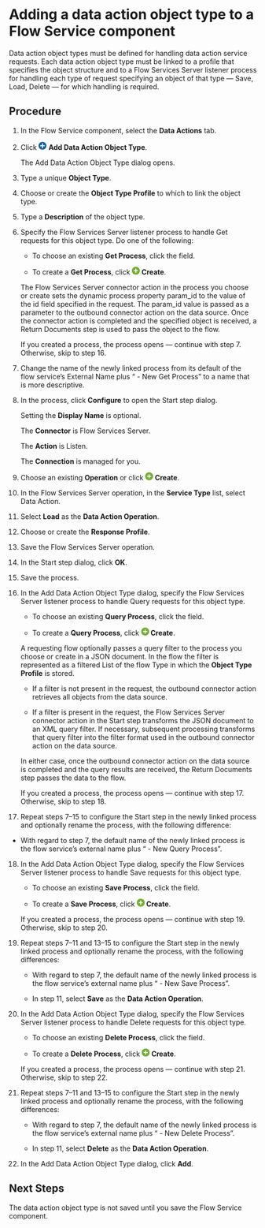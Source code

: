 # Adding a data action object type to a Flow Service component

<head>
  <meta name="guidename" content="Integration"/>
  <meta name="context" content="GUID-18628032-b1d8-416c-9941-71f1d8bc913d"/>
</head>


Data action object types must be defined for handling data action service requests. Each data action object type must be linked to a profile that specifies the object structure and to a Flow Services Server listener process for handling each type of request specifying an object of that type — Save, Load, Delete — for which handling is required.

## Procedure

1.  In the Flow Service component, select the **Data Actions** tab.

2.  Click ![+](../Images/main-ic-plus-sign-white-in-blue-circle-16_98f7af60-dd5f-4037-90cd-05cc9dfc5502.jpg) **Add Data Action Object Type**.

    The Add Data Action Object Type dialog opens.

3.  Type a unique **Object Type**.

4.  Choose or create the **Object Type Profile** to which to link the object type.

5.  Type a **Description** of the object type.

6.  Specify the Flow Services Server listener process to handle Get requests for this object type. Do one of the following:

    -   To choose an existing **Get Process**, click the field.

    -   To create a **Get Process**, click **![+](../Images/main-ic-plus-sign-white-in-green-circle-16_4dc8c5f3-e893-4aef-ade2-0b7afe9476c1.jpg) Create**.

    The Flow Services Server connector action in the process you choose or create sets the dynamic process property param\_id to the value of the id field specified in the request. The param\_id value is passed as a parameter to the outbound connector action on the data source. Once the connector action is completed and the specified object is received, a Return Documents step is used to pass the object to the flow.

    If you created a process, the process opens — continue with step 7. Otherwise, skip to step 16.

7.  Change the name of the newly linked process from its default of the flow service’s External Name plus “ - New Get Process” to a name that is more descriptive.

8.  In the process, click **Configure** to open the Start step dialog.

    Setting the **Display Name** is optional.

    The **Connector** is Flow Services Server.

    The **Action** is Listen.

    The **Connection** is managed for you.

9.  Choose an existing **Operation** or click **![](../Images/main-ic-plus-sign-white-in-green-circle-16_4dc8c5f3-e893-4aef-ade2-0b7afe9476c1.jpg) Create**.

10. In the Flow Services Server operation, in the **Service Type** list, select Data Action.

11. Select **Load** as the **Data Action Operation**.

12. Choose or create the **Response Profile**.

13. Save the Flow Services Server operation.

14. In the Start step dialog, click **OK**.

15. Save the process.

16. In the Add Data Action Object Type dialog, specify the Flow Services Server listener process to handle Query requests for this object type.

    -   To choose an existing **Query Process**, click the field.

    -   To create a **Query Process**, click **![+](../Images/main-ic-plus-sign-white-in-green-circle-16_4dc8c5f3-e893-4aef-ade2-0b7afe9476c1.jpg) Create**.

    A requesting flow optionally passes a query filter to the process you choose or create in a JSON document. In the flow the filter is represented as a filtered List of the flow Type in which the **Object Type Profile** is stored.

    -   If a filter is not present in the request, the outbound connector action retrieves all objects from the data source.

    -   If a filter is present in the request, the Flow Services Server connector action in the Start step transforms the JSON document to an XML query filter. If necessary, subsequent processing transforms that query filter into the filter format used in the outbound connector action on the data source.

    In either case, once the outbound connector action on the data source is completed and the query results are received, the Return Documents step passes the data to the flow.

    If you created a process, the process opens — continue with step 17. Otherwise, skip to step 18.

17. Repeat steps 7–15 to configure the Start step in the newly linked process and optionally rename the process, with the following difference:

-   With regard to step 7, the default name of the newly linked process is the flow service’s external name plus “ - New Query Process”.

18. In the Add Data Action Object Type dialog, specify the Flow Services Server listener process to handle Save requests for this object type.

    -   To choose an existing **Save Process**, click the field.

    -   To create a **Save Process**, click **![+](../Images/main-ic-plus-sign-white-in-green-circle-16_4dc8c5f3-e893-4aef-ade2-0b7afe9476c1.jpg) Create**.

    If you created a process, the process opens — continue with step 19. Otherwise, skip to step 20.

19. Repeat steps 7–11 and 13–15 to configure the Start step in the newly linked process and optionally rename the process, with the following differences:

    -   With regard to step 7, the default name of the newly linked process is the flow service’s external name plus “ - New Save Process”.

    -   In step 11, select **Save** as the **Data Action Operation**.

20. In the Add Data Action Object Type dialog, specify the Flow Services Server listener process to handle Delete requests for this object type.

    -   To choose an existing **Delete Process**, click the field.

    -   To create a **Delete Process**, click **![+](../Images/main-ic-plus-sign-white-in-green-circle-16_4dc8c5f3-e893-4aef-ade2-0b7afe9476c1.jpg) Create**.

    If you created a process, the process opens — continue with step 21. Otherwise, skip to step 22.

21. Repeat steps 7–11 and 13–15 to configure the Start step in the newly linked process and optionally rename the process, with the following differences:

    -   With regard to step 7, the default name of the newly linked process is the flow service’s external name plus “ - New Delete Process”.

    -   In step 11, select **Delete** as the **Data Action Operation**.

22. In the Add Data Action Object Type dialog, click **Add**.

## Next Steps


The data action object type is not saved until you save the Flow Service component.